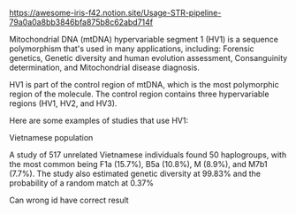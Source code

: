 https://awesome-iris-f42.notion.site/Usage-STR-pipeline-79a0a0a8bb3846bfa875b8c62abd714f

Mitochondrial DNA (mtDNA) hypervariable segment 1 (HV1) is a sequence polymorphism that's used in many applications, including: Forensic genetics, Genetic diversity and human evolution assessment, Consanguinity determination, and Mitochondrial disease diagnosis.

HV1 is part of the control region of mtDNA, which is the most polymorphic region of the molecule. The control region contains three hypervariable regions (HV1, HV2, and HV3).

Here are some examples of studies that use HV1:

Vietnamese population

A study of 517 unrelated Vietnamese individuals found 50 haplogroups, with the most common being F1a (15.7%), B5a (10.8%), M (8.9%), and M7b1 (7.7%). The study also estimated genetic diversity at 99.83% and the probability of a random match at 0.37%

Can wrong id have correct result